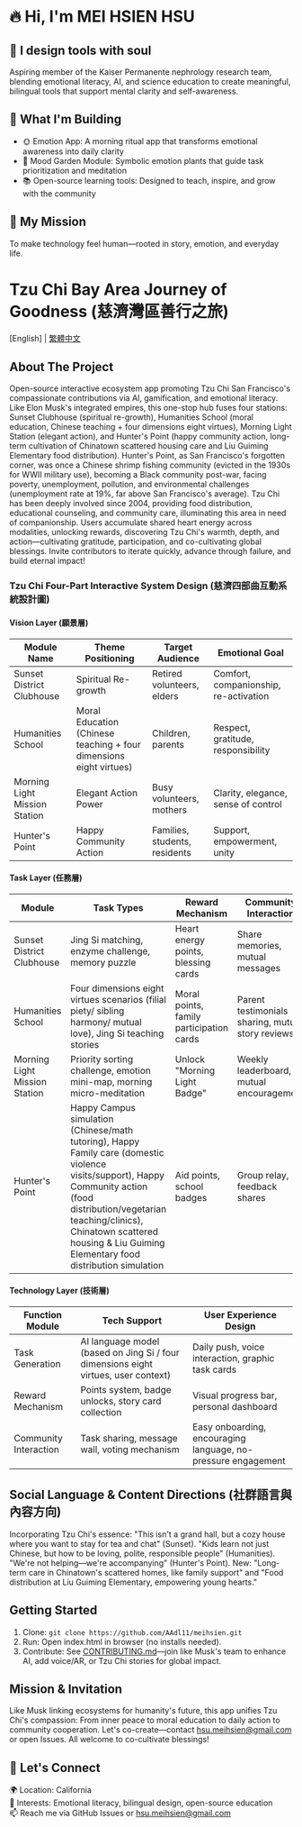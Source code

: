 # 🔥 Hi, I'm MEI HSIEN HSU

## 🌱 I design tools with soul
Aspiring member of the Kaiser Permanente nephrology research team, blending emotional literacy, AI, and science education to create meaningful, bilingual tools that support mental clarity and self-awareness.

## 🧠 What I'm Building
* 🌞 Emotion App: A morning ritual app that transforms emotional awareness into daily clarity
* 🌿 Mood Garden Module: Symbolic emotion plants that guide task prioritization and meditation
* 📚 Open-source learning tools: Designed to teach, inspire, and grow with the community

## 🎯 My Mission
To make technology feel human—rooted in story, emotion, and everyday life.

# Tzu Chi Bay Area Journey of Goodness (慈濟灣區善行之旅)
[English] | [繁體中文](./README.zh-Hant.md)

## About The Project
Open-source interactive ecosystem app promoting Tzu Chi San Francisco's compassionate contributions via AI, gamification, and emotional literacy. Like Elon Musk's integrated empires, this one-stop hub fuses four stations: Sunset Clubhouse (spiritual re-growth), Humanities School (moral education, Chinese teaching + four dimensions eight virtues), Morning Light Station (elegant action), and Hunter's Point (happy community action, long-term cultivation of Chinatown scattered housing care and Liu Guiming Elementary food distribution). Hunter's Point, as San Francisco's forgotten corner, was once a Chinese shrimp fishing community (evicted in the 1930s for WWII military use), becoming a Black community post-war, facing poverty, unemployment, pollution, and environmental challenges (unemployment rate at 19%, far above San Francisco's average). Tzu Chi has been deeply involved since 2004, providing food distribution, educational counseling, and community care, illuminating this area in need of companionship. Users accumulate shared heart energy across modalities, unlocking rewards, discovering Tzu Chi's warmth, depth, and action—cultivating gratitude, participation, and co-cultivating global blessings. Invite contributors to iterate quickly, advance through failure, and build eternal impact!

### Tzu Chi Four-Part Interactive System Design (慈濟四部曲互動系統設計圖)
#### Vision Layer (願景層)
| Module Name | Theme Positioning | Target Audience | Emotional Goal |
|-------------|-------------------|-----------------|----------------|
| Sunset District Clubhouse | Spiritual Re-growth | Retired volunteers, elders | Comfort, companionship, re-activation |
| Humanities School | Moral Education (Chinese teaching + four dimensions eight virtues) | Children, parents | Respect, gratitude, responsibility |
| Morning Light Mission Station | Elegant Action Power | Busy volunteers, mothers | Clarity, elegance, sense of control |
| Hunter's Point | Happy Community Action | Families, students, residents | Support, empowerment, unity |

#### Task Layer (任務層)
| Module | Task Types | Reward Mechanism | Community Interaction |
|--------|------------|------------------|-----------------------|
| Sunset District Clubhouse | Jing Si matching, enzyme challenge, memory puzzle | Heart energy points, blessing cards | Share memories, mutual messages |
| Humanities School | Four dimensions eight virtues scenarios (filial piety/ sibling harmony/ mutual love), Jing Si teaching stories | Moral points, family participation cards | Parent testimonials sharing, mutual story reviews |
| Morning Light Mission Station | Priority sorting challenge, emotion mini-map, morning micro-meditation | Unlock "Morning Light Badge" | Weekly leaderboard, mutual encouragement |
| Hunter's Point | Happy Campus simulation (Chinese/math tutoring), Happy Family care (domestic violence visits/support), Happy Community action (food distribution/vegetarian teaching/clinics), Chinatown scattered housing & Liu Guiming Elementary food distribution simulation | Aid points, school badges | Group relay, feedback shares |

#### Technology Layer (技術層)
| Function Module | Tech Support | User Experience Design |
|-----------------|--------------|-----------------------|
| Task Generation | AI language model (based on Jing Si / four dimensions eight virtues, user context) | Daily push, voice interaction, graphic task cards |
| Reward Mechanism | Points system, badge unlocks, story card collection | Visual progress bar, personal dashboard |
| Community Interaction | Task sharing, message wall, voting mechanism | Easy onboarding, encouraging language, no-pressure engagement |

## Social Language & Content Directions (社群語言與內容方向)
Incorporating Tzu Chi's essence: "This isn't a grand hall, but a cozy house where you want to stay for tea and chat" (Sunset). "Kids learn not just Chinese, but how to be loving, polite, responsible people" (Humanities). "We're not helping—we're accompanying" (Hunter's Point). New: "Long-term care in Chinatown's scattered homes, like family support" and "Food distribution at Liu Guiming Elementary, empowering young hearts."

## Getting Started
1. Clone: `git clone https://github.com/AAdl11/meihsien.git`
2. Run: Open index.html in browser (no installs needed).
3. Contribute: See [CONTRIBUTING.md](./CONTRIBUTING.md)—join like Musk's team to enhance AI, add voice/AR, or Tzu Chi stories for global impact.

## Mission & Invitation
Like Musk linking ecosystems for humanity's future, this app unifies Tzu Chi's compassion: From inner peace to moral education to daily action to community cooperation. Let's co-create—contact hsu.meihsien@gmail.com or open Issues. All welcome to co-cultivate blessings!

## 💬 Let's Connect
🌍 Location: California  
🧭 Interests: Emotional literacy, bilingual design, open-source education  
📫 Reach me via GitHub Issues or hsu.meihsien@gmail.com
